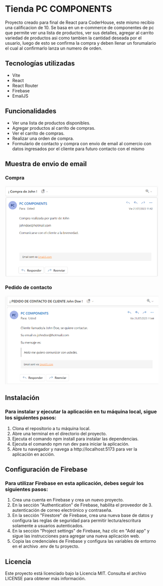 # Tienda PC COMPONENTS
Proyecto creado para final de React para CoderHouse, este mismo recibio una calificacion de 10. Se basa en un e-commerce de componentes de pc que permite ver una lista de productos, ver sus detalles, agregar al carrito variedad de productos asi como tambien la cantidad deseada por el usuario, luego de esto se confirma la compra y deben llenar un forumalario el cual al confirmarlo lanza un numero de orden.

## Tecnologías utilizadas
- Vite
- React
- React Router
- Firebase
- EmailJS

## Funcionalidades
- Ver una lista de productos disponibles.
- Agregar productos al carrito de compras.
- Ver el carrito de compras.
- Realizar una orden de compra.
- Formulario de contacto y compra con envio de email al comercio con datos ingresados por el cliente para futuro contacto con el mismo

## Muestra de envio de email

### Compra
![Compra](./public/img/compra.png)

### Pedido de contacto
![Contacto](./public/img/pedido-contacto.png)

## Instalación

### Para instalar y ejecutar la aplicación en tu máquina local, sigue los siguientes pasos:

1. Clona el repositorio a tu máquina local.
2. Abre una terminal en el directorio del proyecto.
3. Ejecuta el comando npm install para instalar las dependencias.
4. Ejecuta el comando npm run dev para iniciar la aplicación.
5. Abre tu navegador y navega a http://localhost:5173 para ver la aplicación en acción.

## Configuración de Firebase

### Para utilizar Firebase en esta aplicación, debes seguir los siguientes pasos:

1. Crea una cuenta en Firebase y crea un nuevo proyecto.
2. En la sección "Authentication" de Firebase, habilita el proveedor de 3. autenticación de correo electrónico y contraseña.
4. En la sección "Firestore" de Firebase, crea una nueva base de datos y configura las reglas de seguridad para permitir lectura/escritura solamente a usuarios autenticados.
5. En la sección "Project settings" de Firebase, haz clic en "Add app" y sigue las instrucciones para agregar una nueva aplicación web.
6. Copia las credenciales de Firebase y configura las variables de entorno en el archivo .env de tu proyecto.

## Licencia
Este proyecto está licenciado bajo la Licencia MIT. Consulta el archivo LICENSE para obtener más información.
